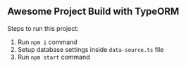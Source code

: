 ## Awesome Project Build with TypeORM

Steps to run this project:

1. Run `npm i` command
2. Setup database settings inside `data-source.ts` file
3. Run `npm start` command
